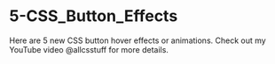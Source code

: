 # 5-CSS_Button_Effects
Here are 5 new CSS button hover effects or animations. Check out my YouTube video @allcsstuff for more details. 
